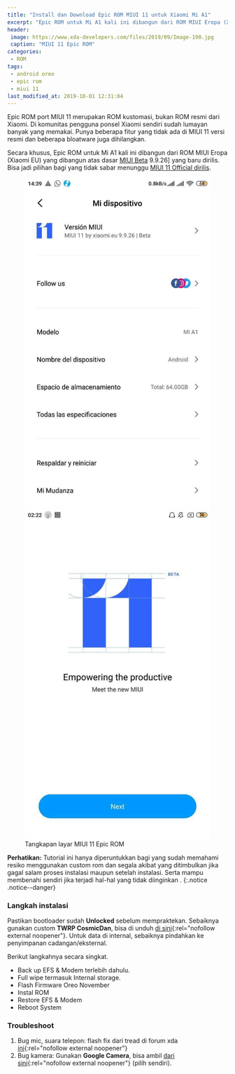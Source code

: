 ```yaml
---
title: "Install dan Download Epic ROM MIUI 11 untuk Xiaomi Mi A1"
excerpt: "Epic ROM untuk Mi A1 kali ini dibangun dari ROM MIUI Eropa (Xiaomi EU) yang dibangun atas dasar MIUI Beta"
header:
 image: https://www.xda-developers.com/files/2019/09/Image-190.jpg
 caption: "MIUI 11 Epic ROM"
categories:
 - ROM
tags:
 - android oreo
 - epic rom
 - miui 11
last_modified_at: 2019-10-01 12:31:04
---
```

Epic ROM port MIUI 11 merupakan ROM kustomasi, bukan ROM resmi dari Xiaomi. Di komunitas pengguna ponsel Xiaomi sendiri sudah lumayan banyak yang memakai. Punya beberapa fitur yang tidak ada di MIUI 11 versi resmi dan beberapa bloatware juga dihilangkan.

Secara khusus, Epic ROM untuk Mi A1 kali ini dibangun dari ROM MIUI Eropa (Xiaomi EU) yang dibangun atas dasar [MIUI Beta](https://mi.knoacc.org/download-miui-11-beta-semua-tipe) 9.9.26] yang baru dirilis. Bisa jadi pilihan bagi yang tidak sabar menunggu [MIUI 11 Official dirilis](https://mi.knoacc.org/miui-11-fitur-jadwal-rilis-daftar-ponsel-redmi).

<figure class="half">
<a href="/assets/image/FB_IMG_1569864128243.jpg" title="Screenshoot 1"><img src="/assets/image/FB_IMG_1569864128243.jpg" alt="Epic ROM MIUI 11" /></a>
<a href="/assets/image/FB_IMG_1569864134439.jpg" title="Screenshoot 2"><img src="/assets/image/FB_IMG_1569864134439.jpg" alt="Epic ROM MIUI 11" /></a>
<figcaption>Tangkapan layar MIUI 11 Epic ROM</figcaption>
</figure>

**Perhatikan:** Tutorial ini hanya diperuntukkan bagi yang sudah memahami resiko menggunakan custom rom dan segala akibat yang ditimbulkan jika gagal salam proses instalasi maupun setelah instalasi. Serta mampu membenahi sendiri jika terjadi hal-hal yang tidak diinginkan .
{:.notice .notice--danger}

### Langkah instalasi

Pastikan bootloader sudah **Unlocked** sebelum mempraktekan. Sebaiknya gunakan custom **TWRP CosmicDan**, bisa di unduh [di sini](https://github.com/CosmicDan-Android/android_device_xiaomi_tissot/releases/tag/2.5){:rel="nofollow external noopener"}. Untuk data di internal, sebaiknya pindahkan ke penyimpanan cadangan/eksternal.

Berikut langkahnya secara singkat.

- Back up EFS & Modem terlebih dahulu.
- Full wipe termasuk Internal storage.
- Flash Firmware Oreo November
- Instal ROM
- Restore EFS & Modem
- Reboot System

### Troubleshoot

1. Bug mic, suara telepon: flash fix dari tread di forum xda [ini](https://forum.xda-developers.com/mi-a1/themes/twrp-voice-calls-fix-10-0-3-0-firmware-t3882745){:rel="nofollow external noopener"}
2. Bug kamera: Gunakan **Google Camera**, bisa ambil [dari sini](https://www.celsoazevedo.com/files/android/google-camera/){:rel="nofollow external noopener"} (pilih sendiri).
